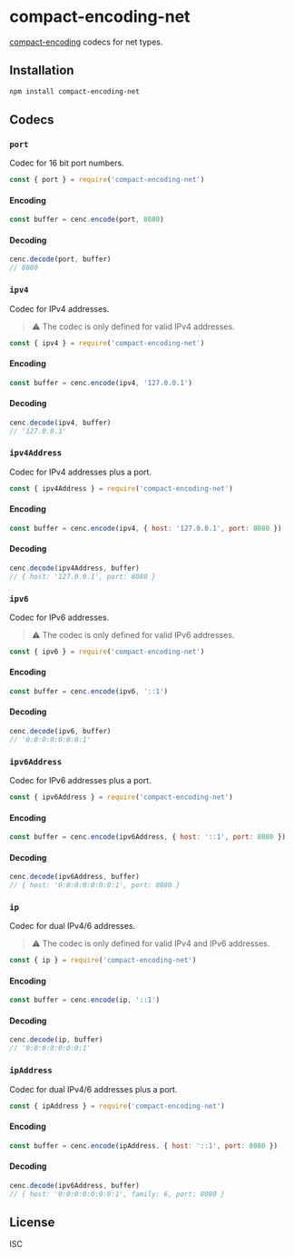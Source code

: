 # compact-encoding-net

[compact-encoding](https://github.com/compact-encoding/compact-encoding) codecs for net types.

## Installation

```sh
npm install compact-encoding-net
```

## Codecs

### `port`

Codec for 16 bit port numbers.

```js
const { port } = require('compact-encoding-net')
```

#### Encoding

```js
const buffer = cenc.encode(port, 8080)
```

#### Decoding

```js
cenc.decode(port, buffer)
// 8080
```

### `ipv4`

Codec for IPv4 addresses.

> :warning: The codec is only defined for valid IPv4 addresses.

```js
const { ipv4 } = require('compact-encoding-net')
```

#### Encoding

```js
const buffer = cenc.encode(ipv4, '127.0.0.1')
```

#### Decoding

```js
cenc.decode(ipv4, buffer)
// '127.0.0.1'
```

### `ipv4Address`

Codec for IPv4 addresses plus a port.

```js
const { ipv4Address } = require('compact-encoding-net')
```

#### Encoding

```js
const buffer = cenc.encode(ipv4, { host: '127.0.0.1', port: 8080 })
```

#### Decoding

```js
cenc.decode(ipv4Address, buffer)
// { host: '127.0.0.1', port: 8080 }
```

### `ipv6`

Codec for IPv6 addresses.

> :warning: The codec is only defined for valid IPv6 addresses.

```js
const { ipv6 } = require('compact-encoding-net')
```

#### Encoding

```js
const buffer = cenc.encode(ipv6, '::1')
```

#### Decoding

```js
cenc.decode(ipv6, buffer)
// '0:0:0:0:0:0:0:1'
```

### `ipv6Address`

Codec for IPv6 addresses plus a port.

```js
const { ipv6Address } = require('compact-encoding-net')
```

#### Encoding

```js
const buffer = cenc.encode(ipv6Address, { host: '::1', port: 8080 })
```

#### Decoding

```js
cenc.decode(ipv6Address, buffer)
// { host: '0:0:0:0:0:0:0:1', port: 8080 }
```

### `ip`

Codec for dual IPv4/6 addresses.

> :warning: The codec is only defined for valid IPv4 and IPv6 addresses.

```js
const { ip } = require('compact-encoding-net')
```

#### Encoding

```js
const buffer = cenc.encode(ip, '::1')
```

#### Decoding

```js
cenc.decode(ip, buffer)
// '0:0:0:0:0:0:0:1'
```

### `ipAddress`

Codec for dual IPv4/6 addresses plus a port.

```js
const { ipAddress } = require('compact-encoding-net')
```

#### Encoding

```js
const buffer = cenc.encode(ipAddress, { host: '::1', port: 8080 })
```

#### Decoding

```js
cenc.decode(ipv6Address, buffer)
// { host: '0:0:0:0:0:0:0:1', family: 6, port: 8080 }
```

## License

ISC
